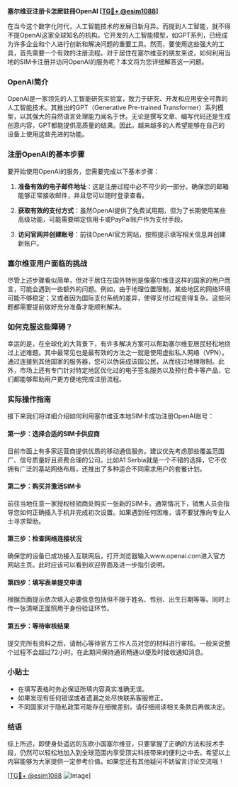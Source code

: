 **塞尔维亚注册卡怎麽註冊OpenAI [[TG💪+ @esim1088](https://t.me/s/esim1088)]**

在当今这个数字化时代，人工智能技术的发展日新月异。而提到人工智能，就不得不提OpenAI这家全球知名的机构。它开发的人工智能模型，如GPT系列，已经成为许多企业和个人进行创新和解决问题的重要工具。然而，要使用这些强大的工具，首先需要一个有效的注册流程。对于居住在塞尔维亚的朋友来说，如何利用当地的SIM卡注册并访问OpenAI的服务呢？本文将为您详细解答这一问题。

### OpenAI简介

OpenAI是一家领先的人工智能研究实验室，致力于研究、开发和应用安全可靠的人工智能技术。其推出的GPT（Generative Pre-trained Transformer）系列模型，以其强大的自然语言处理能力闻名于世。无论是撰写文章、编写代码还是生成创意内容，GPT都能提供高质量的结果。因此，越来越多的人希望能够在自己的设备上使用这些先进的功能。

### 注册OpenAI的基本步骤

要开始使用OpenAI的服务，您需要完成以下基本步骤：

1. **准备有效的电子邮件地址**：这是注册过程中必不可少的一部分。确保您的邮箱能够正常接收邮件，并且您可以随时登录查看。
   
2. **获取有效的支付方式**：虽然OpenAI提供了免费试用期，但为了长期使用某些高级功能，可能需要绑定信用卡或PayPal账户作为支付手段。

3. **访问官网并创建账号**：前往OpenAI官方网站，按照提示填写相关信息并创建新账户。

### 塞尔维亚用户面临的挑战

尽管上述步骤看似简单，但对于居住在国外特别是像塞尔维亚这样的国家的用户而言，可能会遇到一些额外的问题。例如，由于地理位置限制，某些地区的网络环境可能不够稳定；又或者因为国际支付系统的差异，使得支付过程变得复杂。这些问题都需要提前做好充分准备才能顺利解决。

### 如何克服这些障碍？

幸运的是，在全球化的大背景下，有许多解决方案可以帮助塞尔维亚居民轻松地绕过上述难题。其中最常见也是最有效的方法之一就是使用虚拟私人网络（VPN）。通过连接到其他国家的服务器，您可以伪装成该国公民，从而绕过地理限制。此外，市场上还有专门针对特定地区优化过的电子签名服务以及预付费卡等产品，它们都能够帮助用户更方便地完成注册流程。

### 实际操作指南

接下来我们将详细介绍如何利用塞尔维亚本地SIM卡成功注册OpenAI账号：

#### 第一步：选择合适的SIM卡供应商
目前市面上有多家运营商提供优质的移动通信服务。建议优先考虑那些覆盖范围广、信号质量好且资费合理的公司。比如A1 Serbia就是一个不错的选择，它不仅拥有广泛的基站网络布局，还推出了多种适合不同需求用户的套餐计划。

#### 第二步：购买并激活SIM卡
前往当地任意一家授权经销商处购买一张新的SIM卡。通常情况下，销售人员会指导您如何正确插入手机并完成初次设置。如果遇到任何困难，请不要犹豫向专业人士寻求帮助。

#### 第三步：检查网络连接状况
确保您的设备已成功接入互联网后，打开浏览器输入www.openai.com进入官方网站主页。此时应该可以看到欢迎界面及进一步指引说明。

#### 第四步：填写表单提交申请
根据页面提示依次填入必要信息包括但不限于姓名、性别、出生日期等等。同时上传一张清晰正面照用于身份验证环节。

#### 第五步：等待审核结果
提交完所有资料之后，请耐心等待官方工作人员对您的材料进行审核。一般来说整个过程不会超过72小时。在此期间保持通讯畅通以便及时接收通知消息。

### 小贴士

- 在填写表格时务必保证所填内容真实准确无误。
- 如果发现有任何错误或者遗漏之处尽快联系客服修正。
- 不同国家对于隐私政策可能存在细微差别，请仔细阅读相关条款后再做决定。

### 结语

综上所述，即使身处遥远的东欧小国塞尔维亚，只要掌握了正确的方法和技术手段，仍然可以轻松地加入到全球范围内享受顶尖科技带来的便利之中去。希望以上内容能够为大家提供一定参考价值。如果您还有其他疑问不妨留言讨论交流哦！

[[TG💪+ @esim1088](https://t.me/s/esim1088) ![Image](https://i.postimg.cc/4NQfJmqS/Snipaste-2025-05-13-00-14-12.png)]